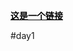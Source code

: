 <html>
<head>

<style type="text/css">
  a:link{color:#000000}
  a:hover{color:#191970}
  a:active{color:#808080}
  p:{text-align:center}
</style>
</head>
<body>
  <p><b><a href="https://www.bilibili.com/">这是一个链接</a></b></p>
</body>
</html>
#day1  
